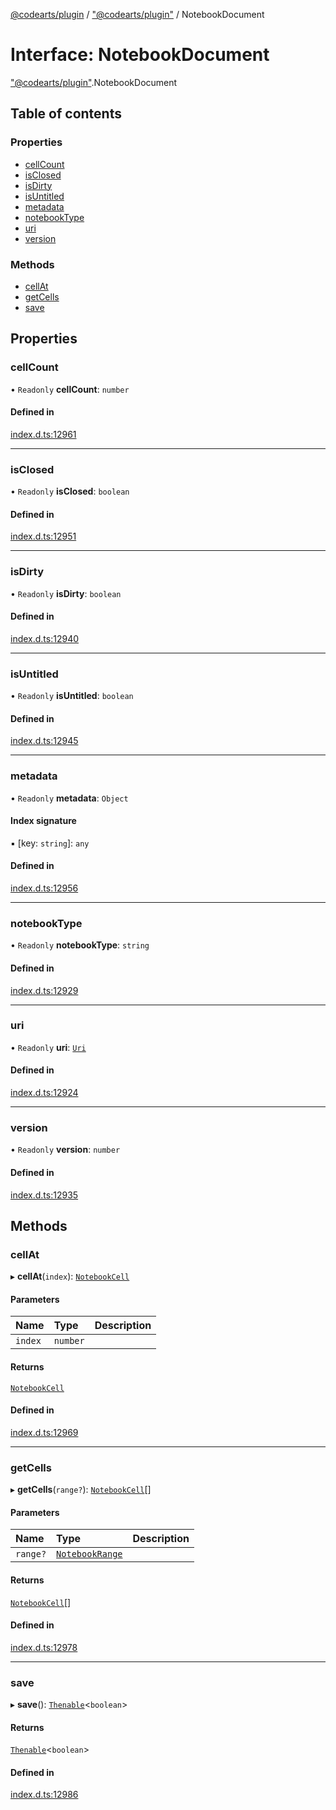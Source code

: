 [@codearts/plugin](../README.md) / ["@codearts/plugin"](../modules/_codearts_plugin_.md) / NotebookDocument

# Interface: NotebookDocument

["@codearts/plugin"](../modules/_codearts_plugin_.md).NotebookDocument

## Table of contents

### Properties

- [cellCount](codearts_plugin_.NotebookDocument.md#cellcount)
- [isClosed](codearts_plugin_.NotebookDocument.md#isclosed)
- [isDirty](codearts_plugin_.NotebookDocument.md#isdirty)
- [isUntitled](codearts_plugin_.NotebookDocument.md#isuntitled)
- [metadata](codearts_plugin_.NotebookDocument.md#metadata)
- [notebookType](codearts_plugin_.NotebookDocument.md#notebooktype)
- [uri](codearts_plugin_.NotebookDocument.md#uri)
- [version](codearts_plugin_.NotebookDocument.md#version)

### Methods

- [cellAt](codearts_plugin_.NotebookDocument.md#cellat)
- [getCells](codearts_plugin_.NotebookDocument.md#getcells)
- [save](codearts_plugin_.NotebookDocument.md#save)

## Properties

### cellCount

• `Readonly` **cellCount**: `number`

#### Defined in

[index.d.ts:12961](https://github.com/huaweicloud/cloudide-plugin-api/blob/b58031b/index.d.ts#L12961)

___

### isClosed

• `Readonly` **isClosed**: `boolean`

#### Defined in

[index.d.ts:12951](https://github.com/huaweicloud/cloudide-plugin-api/blob/b58031b/index.d.ts#L12951)

___

### isDirty

• `Readonly` **isDirty**: `boolean`

#### Defined in

[index.d.ts:12940](https://github.com/huaweicloud/cloudide-plugin-api/blob/b58031b/index.d.ts#L12940)

___

### isUntitled

• `Readonly` **isUntitled**: `boolean`

#### Defined in

[index.d.ts:12945](https://github.com/huaweicloud/cloudide-plugin-api/blob/b58031b/index.d.ts#L12945)

___

### metadata

• `Readonly` **metadata**: `Object`

#### Index signature

▪ [key: `string`]: `any`

#### Defined in

[index.d.ts:12956](https://github.com/huaweicloud/cloudide-plugin-api/blob/b58031b/index.d.ts#L12956)

___

### notebookType

• `Readonly` **notebookType**: `string`

#### Defined in

[index.d.ts:12929](https://github.com/huaweicloud/cloudide-plugin-api/blob/b58031b/index.d.ts#L12929)

___

### uri

• `Readonly` **uri**: [`Uri`](../classes/codearts_plugin_.Uri.md)

#### Defined in

[index.d.ts:12924](https://github.com/huaweicloud/cloudide-plugin-api/blob/b58031b/index.d.ts#L12924)

___

### version

• `Readonly` **version**: `number`

#### Defined in

[index.d.ts:12935](https://github.com/huaweicloud/cloudide-plugin-api/blob/b58031b/index.d.ts#L12935)

## Methods

### cellAt

▸ **cellAt**(`index`): [`NotebookCell`](codearts_plugin_.NotebookCell.md)

#### Parameters

| Name | Type | Description |
| :------ | :------ | :------ |
| `index` | `number` |  |

#### Returns

[`NotebookCell`](codearts_plugin_.NotebookCell.md)

#### Defined in

[index.d.ts:12969](https://github.com/huaweicloud/cloudide-plugin-api/blob/b58031b/index.d.ts#L12969)

___

### getCells

▸ **getCells**(`range?`): [`NotebookCell`](codearts_plugin_.NotebookCell.md)[]

#### Parameters

| Name | Type | Description |
| :------ | :------ | :------ |
| `range?` | [`NotebookRange`](../classes/codearts_plugin_.NotebookRange.md) |  |

#### Returns

[`NotebookCell`](codearts_plugin_.NotebookCell.md)[]

#### Defined in

[index.d.ts:12978](https://github.com/huaweicloud/cloudide-plugin-api/blob/b58031b/index.d.ts#L12978)

___

### save

▸ **save**(): [`Thenable`](Thenable.md)<`boolean`\>

#### Returns

[`Thenable`](Thenable.md)<`boolean`\>

#### Defined in

[index.d.ts:12986](https://github.com/huaweicloud/cloudide-plugin-api/blob/b58031b/index.d.ts#L12986)
